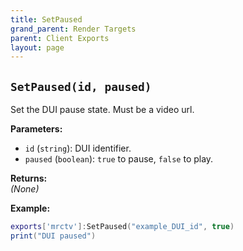 ```yaml
---
title: SetPaused
grand_parent: Render Targets
parent: Client Exports
layout: page
---
```


## `SetPaused(id, paused)`
Set the DUI pause state. Must be a video url.

**Parameters:**
- `id` (`string`): DUI identifier.
- `paused` (`boolean`): `true` to pause, `false` to play.

**Returns:**  
*(None)*  

**Example:**
```lua
exports['mrctv']:SetPaused("example_DUI_id", true)
print("DUI paused")
```